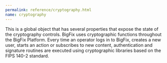 ```yaml
---
permalink: reference/cryptography.html
name: cryptography
---
```


This is a global object that has several properties that expose the state of the cryptography controls. BigFix uses cryptographic functions throughout the BigFix Platform. Every time an operator logs in to BigFix, creates a new user, starts an action or subscribes to new content, authentication and signature routines are executed using cryptographic libraries based on the FIPS 140-2 standard.